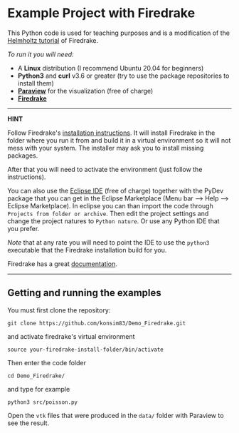 # Example Project with Firedrake

This Python code is used for teaching purposes and is a modification of
the 
[Helmholtz tutorial](https://www.firedrakeproject.org/demos/helmholtz.py.html)
of Firedrake.

*To run it you will need:*
	
* A **Linux** distribution (I recommend Ubuntu 20.04 for beginners)
* **Python3** and **curl** v3.6 or greater (try to use the package repositories to install them)
* **[Paraview](www.paraview.org)** for the visualization (free of charge)
* **[Firedrake](https://www.firedrakeproject.org/)**

---
**HINT**

Follow Firedrake's [installation instructions](https://www.firedrakeproject.org/download.html). It will install Firedrake 
in the folder where you run it from and build it in a virtual environment so it will not mess with your system. The installer may ask you to install missing packages.

After that you will need to activate the environment (just follow the instructions). 

You can also use the [Eclipse IDE](https://www.eclipse.org/) (free of charge) together with the PyDev package that you can get
in the Eclipse Marketplace (Menu bar --> Help --> Eclipse Marketplace). In eclipse you can than import the code through `Projects from folder or archive`. Then edit the project settings and change the project natures to `Python nature`. Or use any Python IDE that you prefer. 

*Note* that at any rate you will need to point the IDE to use the `python3` executable that the Firedrake installation build for you. 

Firedrake has a great [documentation](https://www.firedrakeproject.org/documentation.html).

---	

## Getting and running the examples

You must first clone the repository:

```
git clone https://github.com/konsim83/Demo_Firedrake.git
```
and activate firedrake's virtual environment

```
source your-firedrake-install-folder/bin/activate
```

Then enter the code folder

```
cd Demo_Firedrake/
```
and type for example

```
python3 src/poisson.py
```
Open the `vtk` files that were produced in the `data/` folder with Paraview to see the result.
